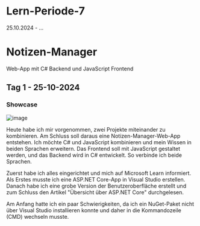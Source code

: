 # Lern-Periode-7

25.10.2024 - ...

# Notizen-Manager
Web-App mit C# Backend und JavaScript Frontend

## Tag 1 - 25-10-2024

### Showcase
![image](https://github.com/user-attachments/assets/0f6c352d-e84c-4b1d-a60a-d1d25cc8b78e)

Heute habe ich mir vorgenommen, zwei Projekte miteinander zu kombinieren. Am Schluss soll daraus eine Notizen-Manager-Web-App entstehen. Ich möchte C# und JavaScript kombinieren und mein Wissen in beiden Sprachen erweitern. Das Frontend soll mit JavaScript gestaltet werden, und das Backend wird in C# entwickelt. So verbinde ich beide Sprachen.

Zuerst habe ich alles eingerichtet und mich auf Microsoft Learn informiert. Als Erstes musste ich eine ASP.NET Core-App in Visual Studio erstellen. Danach habe ich eine grobe Version der Benutzeroberfläche erstellt und zum Schluss den Artikel "Übersicht über ASP.NET Core" durchgelesen.

Am Anfang hatte ich ein paar Schwierigkeiten, da ich ein NuGet-Paket nicht über Visual Studio installieren konnte und daher in die Kommandozeile (CMD) wechseln musste.
